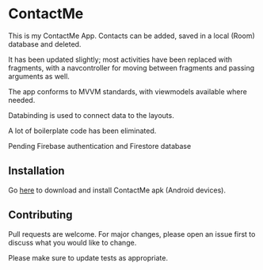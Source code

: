 # ContactMe

This is my ContactMe App. Contacts can be added, saved in a local (Room) database and deleted.

It has been updated slightly; most activities have been replaced with fragments, with a navcontroller for moving between fragments and passing arguments as well.

The app conforms to MVVM standards, with viewmodels available where needed.

Databinding is used to connect data to the layouts.

A lot of boilerplate code has been eliminated.

Pending Firebase authentication and Firestore database


## Installation

Go [here](https://drive.google.com/open?id=1SdcoYv3_Ygemb1xdIQN5ZiV10cxJwSc3) to download and install ContactMe apk (Android devices).


## Contributing
Pull requests are welcome. For major changes, please open an issue first to discuss what you would like to change.

Please make sure to update tests as appropriate.
